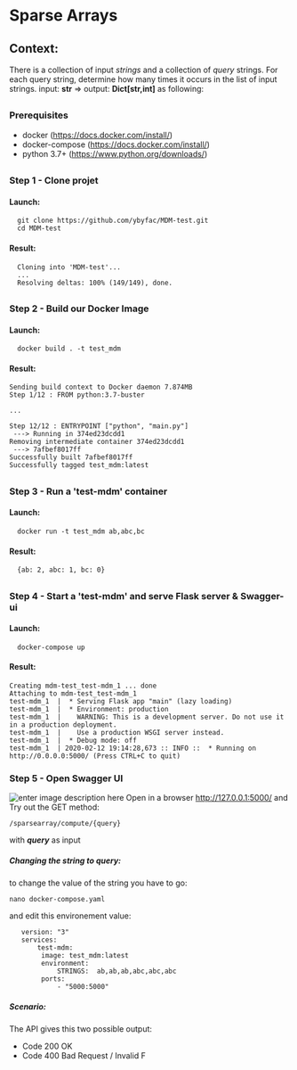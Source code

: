 # Sparse Arrays
## Context:
There is a collection of input *strings* and a collection of *query* strings. For each query string, determine how many times it occurs in the list of input strings.
   input: **str**  => output: **Dict[str,int]** as following:
 
##
 
### Prerequisites
 - docker  (https://docs.docker.com/install/)  
 - docker-compose (https://docs.docker.com/install/)  
 - python 3.7+ (https://www.python.org/downloads/)
 
##
 
### Step 1 - Clone projet
#### Launch:
      git clone https://github.com/ybyfac/MDM-test.git
      cd MDM-test
#### Result:
      Cloning into 'MDM-test'...
      ...
      Resolving deltas: 100% (149/149), done.
 
##
 
### Step 2 - Build our Docker Image
#### Launch:
      docker build . -t test_mdm
#### Result:
 
    Sending build context to Docker daemon 7.874MB
    Step 1/12 : FROM python:3.7-buster
   
    ...
   
    Step 12/12 : ENTRYPOINT ["python", "main.py"]
     ---> Running in 374ed23dcdd1
    Removing intermediate container 374ed23dcdd1
     ---> 7afbef8017ff
    Successfully built 7afbef8017ff
    Successfully tagged test_mdm:latest
 
## 
       
### Step 3  - Run a 'test-mdm' container
#### Launch:
      docker run -t test_mdm ab,abc,bc
#### Result:
      {ab: 2, abc: 1, bc: 0}
##  
### Step 4 - Start a 'test-mdm' and serve Flask server & Swagger-ui
 
#### Launch:
 
      docker-compose up
#### Result:
    Creating mdm-test_test-mdm_1 ... done
    Attaching to mdm-test_test-mdm_1
    test-mdm_1  |  * Serving Flask app "main" (lazy loading)
    test-mdm_1  |  * Environment: production
    test-mdm_1  |    WARNING: This is a development server. Do not use it in a production deployment.
    test-mdm_1  |    Use a production WSGI server instead.
    test-mdm_1  |  * Debug mode: off
    test-mdm_1  | 2020-02-12 19:14:28,673 :: INFO ::  * Running on http://0.0.0.0:5000/ (Press CTRL+C to quit)
 
### Step 5  - Open Swagger UI
 
![enter image description here](https://image.noelshack.com/fichiers/2020/07/3/1581536610-screenshot-2020-02-12-sparcearraycreator.png)
Open in a browser http://127.0.0.1:5000/ and Try out the GET method:
     
    /sparsearray/compute/{query}
 
with ***query*** as input
##### Changing the string to query:
to change the value of the string you have to go:
 
    nano docker-compose.yaml
   
and edit this environement value:
   
       version: "3"
       services:
           test-mdm:
            image: test_mdm:latest
            environment:
                STRINGS:  ab,ab,ab,abc,abc,abc
            ports:
                - "5000:5000"
       
#####  Scenario:
The API gives this two possible output:
 - Code 200     OK    
 - Code 400     Bad Request / Invalid F